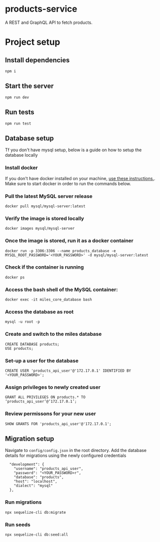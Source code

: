 # products-service

A REST and GraphQL API to fetch products.

# Project setup

## Install dependencies

```
npm i
```

## Start the server

```
npm run dev
```

## Run tests

```
npm run test
```

## Database setup

Tf you don't have mysql setup, below is a guide on how to setup the database locally

### Install docker

If you don't have docker installed on your machine, [use these instructions.](https://docs.docker.com/engine/install/). Make sure to start docker in order to run the commands below.

### Pull the latest MySQL server release

```
docker pull mysql/mysql-server:latest
```

### Verify the image is stored locally

```
docker images mysql/mysql-server
```

### Once the image is stored, run it as a docker container

```
docker run -p 3306:3306 --name products_database -e MYSQL_ROOT_PASSWORD='<YOUR_PASSWORD>' -d mysql/mysql-server:latest
```

### Check if the container is running

```
docker ps
```

### Access the bash shell of the MySQL container:

```
docker exec -it miles_core_database bash
```

### Access the database as root

```
mysql -u root -p
```

### Create and switch to the miles database

```
CREATE DATABASE products;
USE products;
```

### Set-up a user for the database

```
CREATE USER 'products_api_user'@'172.17.0.1' IDENTIFIED BY '<YOUR_PASSWORD>';
```

### Assign privileges to newly created user

```
GRANT ALL PRIVILEGES ON products.* TO ‘products_api_user’@‘172.17.0.1’;
```

### Review permissons for your new user

```
SHOW GRANTS FOR 'products_api_user'@'172.17.0.1';
```

## Migration setup

Navigate to `config/config.json` in the root directory. Add the database details for migrations using the newly configured credentials

```
  "development": {
    "username": "products_api_user",
    "password": "<YOUR_PASSWORD>r",
    "database": "products",
    "host": "localhost",
    "dialect": "mysql"
  },
```

### Run migrations

```
npx sequelize-cli db:migrate
```

### Run seeds

```
npx sequelize-cli db:seed:all
```
